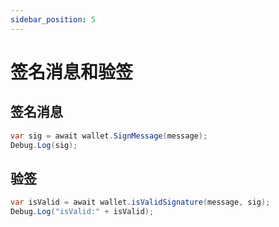 ```yaml
---
sidebar_position: 5
---
```


# 签名消息和验签

## 签名消息

```csharp
var sig = await wallet.SignMessage(message);
Debug.Log(sig);
```

## 验签

```csharp
var isValid = await wallet.isValidSignature(message, sig);
Debug.Log("isValid:" + isValid);
```